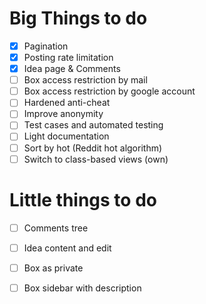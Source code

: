 # Big Things to do

- [x] Pagination
- [x] Posting rate limitation
- [x] Idea page & Comments
- [ ] Box access restriction by mail
- [ ] Box access restriction by google account
- [ ] Hardened anti-cheat
- [ ] Improve anonymity
- [ ] Test cases and automated testing
- [ ] Light documentation
- [ ] Sort by hot (Reddit hot algorithm)
- [ ] Switch to class-based views (own)

# Little things to do

- [ ] Comments tree 
- [ ] Idea content and edit
- [ ] Box as private
- [ ] Box sidebar with description

